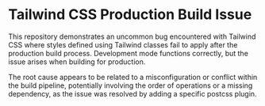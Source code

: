 # Tailwind CSS Production Build Issue

This repository demonstrates an uncommon bug encountered with Tailwind CSS where styles defined using Tailwind classes fail to apply after the production build process.  Development mode functions correctly, but the issue arises when building for production.

The root cause appears to be related to a misconfiguration or conflict within the build pipeline, potentially involving the order of operations or a missing dependency, as the issue was resolved by adding a specific postcss plugin.
